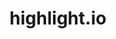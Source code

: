 ---
git: https://github.com/highlight/highlight
linkedin: https://linkedin.com/company/highlightrun
logohandle: highlightio
sort: highlightio
title: highlight.io
twitter: https://x.com/highlightio
website: https://www.highlight.io/
---